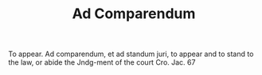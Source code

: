 ---
title: Ad Comparendum
letter: A
permalink: "/definitions/ad-comparendum.html"
body: To appear. Ad comparendum, et ad standum juri, to appear and to stand to the
  law, or abide the Jndg-ment of the court Cro. Jac. 67
published_at: '2018-07-07'
source: Black's Law Dictionary
layout: post
---